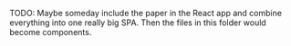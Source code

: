 TODO: Maybe someday include the paper in the React app and combine everything
into one really big SPA. Then the files in this folder would become components.
